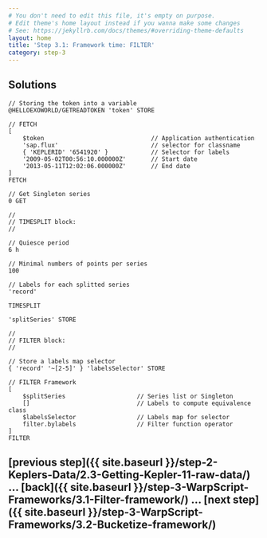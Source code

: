 ```yaml
---
# You don't need to edit this file, it's empty on purpose.
# Edit theme's home layout instead if you wanna make some changes
# See: https://jekyllrb.com/docs/themes/#overriding-theme-defaults
layout: home
title: 'Step 3.1: Framework time: FILTER'
category: step-3
---
```


## Solutions

```
// Storing the token into a variable
@HELLOEXOWORLD/GETREADTOKEN 'token' STORE 

// FETCH
[ 
    $token                              // Application authentication
    'sap.flux'                          // selector for classname
    { 'KEPLERID' '6541920' }            // Selector for labels
    '2009-05-02T00:56:10.000000Z'       // Start date
    '2013-05-11T12:02:06.000000Z'       // End date
] 
FETCH

// Get Singleton series
0 GET

//
// TIMESPLIT block:
//

// Quiesce period
6 h

// Minimal numbers of points per series 
100

// Labels for each splitted series
'record'

TIMESPLIT

'splitSeries' STORE

//
// FILTER block:
//

// Store a labels map selector
{ 'record' '~[2-5]' } 'labelsSelector' STORE

// FILTER Framework
[
    $splitSeries                    // Series list or Singleton
    []                              // Labels to compute equivalence class
    $labelsSelector                 // Labels map for selector
    filter.bylabels                 // Filter function operator 
]
FILTER
```

## [previous step]({{ site.baseurl }}/step-2-Keplers-Data/2.3-Getting-Kepler-11-raw-data/) ... [back]({{ site.baseurl }}/step-3-WarpScript-Frameworks/3.1-Filter-framework/) ... [next step]({{ site.baseurl }}/step-3-WarpScript-Frameworks/3.2-Bucketize-framework/)